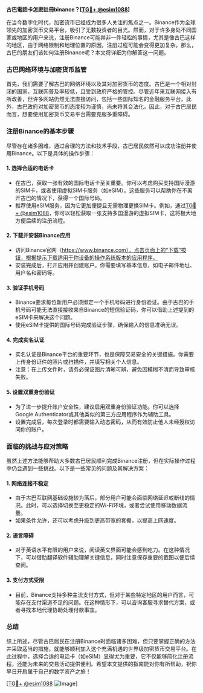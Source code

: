 **古巴電話卡怎麽註冊binance？[[TG💪+ @esim1088](https://t.me/s/esim1088)]**

在当今数字化时代，加密货币已经成为很多人关注的焦点之一。Binance作为全球领先的加密货币交易平台，吸引了无数投资者的目光。然而，对于许多身处不同国家或地区的用户来说，注册Binance可能并非一件轻松的事情，尤其是像古巴这样的地区，由于网络限制和地理位置的原因，注册过程可能会变得更加复杂。那么，古巴的朋友们该如何注册Binance呢？本文将详细为你解答这一问题。

### 古巴网络环境与加密货币监管

首先，我们需要了解古巴的网络环境以及其对加密货币的态度。古巴是一个相对封闭的国家，互联网普及率较低，且受到政府严格的管控。尽管近年来互联网接入有所改善，但许多网站仍然无法直接访问，包括一些国际知名的金融服务平台。此外，古巴政府对加密货币的态度较为谨慎，尚未将其合法化。因此，对于古巴居民而言，想要使用加密货币交易平台需要克服多重障碍。

### 注册Binance的基本步骤

尽管存在诸多困难，通过合理的方法和技术手段，古巴居民依然可以成功注册并使用Binance。以下是具体的操作步骤：

#### 1. **选择合适的电话卡**
   - 在古巴，获取一张有效的国际电话卡至关重要。你可以考虑购买支持国际漫游的SIM卡，或者使用虚拟SIM卡服务（如eSIM）。这些服务可以帮助你在不离开古巴的情况下，获得一个国际号码。
   - 推荐使用eSIM服务，因为它更加便捷且无需物理更换SIM卡。例如，通过[TG💪+ @esim1088](https://t.me/s/esim1088)，你可以轻松获取一张支持多国漫游的虚拟SIM卡，这将极大地方便后续的注册流程。

#### 2. **下载并安装Binance应用**
   - 访问Binance官网（https://www.binance.com），点击页面上的“下载”按钮，根据提示下载适用于你设备的操作系统版本的应用程序。
   - 安装完成后，打开应用并创建账户。你需要填写基本信息，如电子邮件地址、用户名和密码等。

#### 3. **验证手机号码**
   - Binance要求每位新用户必须绑定一个手机号码进行身份验证。由于古巴的手机号码可能无法直接接收来自Binance的短信验证码，你可以借助上述提到的eSIM卡来解决这个问题。
   - 使用eSIM卡提供的国际号码完成验证步骤，确保输入的信息准确无误。

#### 4. **完成实名认证**
   - 实名认证是Binance平台的重要环节，也是保障交易安全的关键措施。你需要上传身份证件的照片或扫描件，并填写相关个人信息。
   - 注意：在上传文件时，请务必保证图片清晰可辨，避免因模糊不清而导致审核失败。

#### 5. **设置双重身份验证**
   - 为了进一步提升账户安全性，建议启用双重身份验证功能。你可以选择Google Authenticator或其他类似的第三方应用程序作为辅助工具。
   - 设置完成后，每次登录时都需要输入动态密码，从而有效防止他人未经授权访问你的账户。

### 面临的挑战与应对策略

虽然上述方法能够帮助大多数古巴居民顺利完成Binance注册，但在实际操作过程中仍会遇到一些挑战。以下是一些常见的问题及其解决方案：

#### 1. **网络连接不稳定**
   - 由于古巴互联网基础设施较为落后，部分用户可能会面临网络延迟或断线的情况。此时，可以选择切换至更稳定的Wi-Fi环境，或者尝试使用移动数据流量。
   - 如果条件允许，还可以考虑升级到更高带宽的套餐，以提高上网速度。

#### 2. **语言障碍**
   - 对于英语水平有限的用户来说，阅读英文界面可能会感到吃力。在这种情况下，可以借助翻译软件辅助理解关键信息，同时注意保存重要的截图以便后续查阅。

#### 3. **支付方式受限**
   - 目前，Binance支持多种主流支付方式，但对于某些特定地区的用户而言，可能存在支付渠道不足的问题。在这种情形下，可以咨询客服寻求替代方案，或者寻找本地代理协助处理付款事宜。

### 总结

综上所述，尽管古巴居民在注册Binance时面临诸多困难，但只要掌握正确的方法并采取适当的措施，就能够顺利加入这个充满机遇的世界级加密货币交易平台。在此过程中，选择合适的电话卡（如eSIM）显得尤为重要，它不仅能够简化注册流程，还能为未来的交易活动提供便利。希望本文提供的指南能对你有所帮助，祝你早日开启属于自己的数字资产之旅！

[[TG💪+ @esim1088](https://t.me/s/esim1088) ![Image](https://i.postimg.cc/4NQfJmqS/Snipaste-2025-05-13-00-14-12.png)]